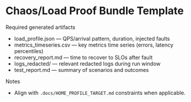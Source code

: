 # Chaos/Load Proof Bundle Template

Required generated artifacts

- load_profile.json — QPS/arrival pattern, duration, injected faults
- metrics_timeseries.csv — key metrics time series (errors, latency percentiles)
- recovery_report.md — time to recover to SLOs after fault
- logs_redacted/ — relevant redacted logs during run window
- test_report.md — summary of scenarios and outcomes

Notes

- Align with `.docs/HOME_PROFILE_TARGET.md` constraints when applicable.
